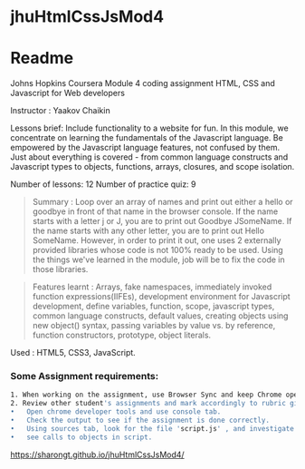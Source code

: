 # jhuHtmlCssJsMod4

# Readme 

Johns Hopkins Coursera
Module 4 coding assignment 
HTML, CSS and Javascript for Web developers

Instructor : Yaakov Chaikin

Lessons brief: Include functionality to a website for fun. In this module, we concentrate on learning the fundamentals of the Javascript language. Be empowered by the Javascript language features, not confused by them. Just about everything is covered - from common language constructs and Javascript types to objects, functions, arrays, closures, and scope isolation.

Number of lessons: 12
Number of practice quiz: 9

> Summary : Loop over an array of names and print out either a hello or goodbye in front of that name in the browser console. If the name starts with a letter j or J, you are to print out Goodbye JSomeName. If the name starts with any other letter, you are to print out Hello SomeName.
However, in order to print it out, one uses 2 externally provided libraries whose code is not 100% ready to be used. Using the things we've learned in the module, job will be to fix the code in those libraries.

> Features learnt : Arrays, fake namespaces, immediately invoked function expressions(IIFEs), development environment for Javascript development, define variables, function, scope, javascript types, common language constructs, default values, creating objects using new object() syntax, passing variables by value vs. by reference, function constructors, prototype, object literals. 

Used : HTML5, CSS3, JavaScript.

### Some Assignment requirements: 
```sh
1. When working on the assignment, use Browser Sync and keep Chrome open to the Console tab of the Chrome Developer Tools. There will appear errors to start with. Follow the steps outlined in the starter code and those errors should go away by the time the last step is done. If errors are seen at that point or not seeing the relevant output, a mistake is probably made somewhere, so look into that and investigate. 
2. Review other student's assignments and mark accordingly to rubric given. 
•	Open chrome developer tools and use console tab. 
•	Check the output to see if the assignment is done correctly. 
•	Using sources tab, look for the file 'script.js' , and investigate that the code does not look like someone simply call console.log manually on each name. 
•	see calls to objects in script. 
```

https://sharongt.github.io/jhuHtmlCssJsMod4/
